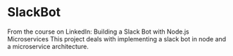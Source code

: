 # SlackBot
From the course on LinkedIn: Building a Slack Bot with Node.js Microservices
This project deals with implementing a slack bot in node and a microservice architecture.

